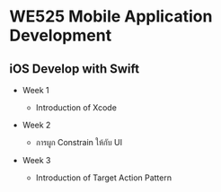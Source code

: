 # WE525 Mobile Application Development

## iOS Develop with Swift

- Week 1
  - Introduction of Xcode
  
- Week 2
  - การผูก Constrain ให้กับ UI
  
- Week 3
  - Introduction of Target Action Pattern
